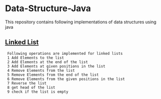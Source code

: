 # Data-Structure-Java

This repository contains following implementations of data structures using java

## [Linked List](https://github.com/nitr-dimple/Data-Structure-Java/blob/main/DataStructureUsingJava/src/main/java/edu/dimple/datastructure/LinkedList/LinkedList_Element.java)

     Following operations are implemented for linked lists
     1 Add Elements to the list
     2 Add Elements at the end of the list
     3 Add Elements at given positions in the list
     4 Remove Elements from the list
     5 Remove Elements from the end of the list
     6 Remove Elements from the given positions in the list
     7 Reverse the list
     8 get head of the list
     9 check if the list is empty
